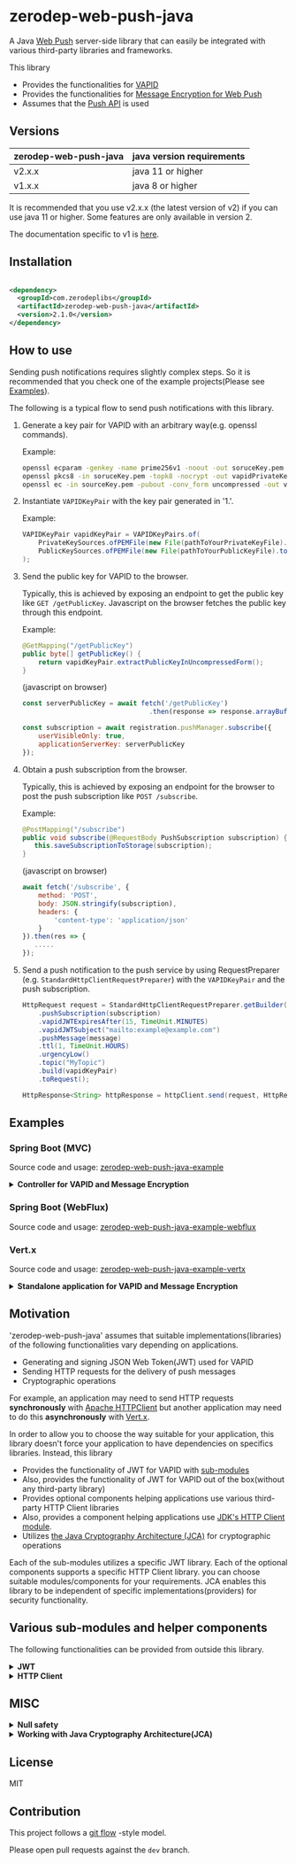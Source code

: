 # zerodep-web-push-java

A Java [Web Push](https://datatracker.ietf.org/doc/html/rfc8030) server-side library that can easily
be integrated with various third-party libraries and frameworks.

This library

- Provides the functionalities for [VAPID](https://datatracker.ietf.org/doc/html/rfc8292)
- Provides the functionalities
  for [Message Encryption for Web Push](https://datatracker.ietf.org/doc/html/rfc8291)
- Assumes that the [Push API](https://www.w3.org/TR/push-api/) is used

## Versions

| zerodep-web-push-java | java version requirements |
|-----------------------|---------------------------|
| v2.x.x                | java 11 or higher         |
| v1.x.x                | java 8 or higher          |

It is recommended that you use v2.x.x (the latest version of v2) if you can use java 11 or higher.
Some features are only available in version 2.

The documentation specific to v1 is [here](https://github.com/st-user/zerodep-web-push-java/tree/main-v1).


## Installation

``` xml

<dependency>
  <groupId>com.zerodeplibs</groupId>
  <artifactId>zerodep-web-push-java</artifactId>
  <version>2.1.0</version>
</dependency>

```

## How to use

Sending push notifications requires slightly complex steps. So it is recommended that you check one of the example projects(Please see [Examples](#examples)).

The following is a typical flow to send push notifications with this library.

1. Generate a key pair for VAPID with an arbitrary way(e.g. openssl commands).

    Example:
    ``` bash
    openssl ecparam -genkey -name prime256v1 -noout -out soruceKey.pem
    openssl pkcs8 -in soruceKey.pem -topk8 -nocrypt -out vapidPrivateKey.pem
    openssl ec -in sourceKey.pem -pubout -conv_form uncompressed -out vapidPublicKey.pem
    ```

2. Instantiate `VAPIDKeyPair` with the key pair generated in '1.'.

    Example:
    ``` java
    VAPIDKeyPair vapidKeyPair = VAPIDKeyPairs.of(
        PrivateKeySources.ofPEMFile(new File(pathToYourPrivateKeyFile).toPath()),
        PublicKeySources.ofPEMFile(new File(pathToYourPublicKeyFile).toPath()
    );
    ```

3. Send the public key for VAPID to the browser.

    Typically, this is achieved by exposing an endpoint to get the public key like `GET /getPublicKey`. Javascript on the browser fetches the public key through this endpoint.

    Example:
    ``` java
    @GetMapping("/getPublicKey")
    public byte[] getPublicKey() {
        return vapidKeyPair.extractPublicKeyInUncompressedForm();
    }
    ```
   (javascript on browser)
    ``` javascript
    const serverPublicKey = await fetch('/getPublicKey')
                                    .then(response => response.arrayBuffer());

    const subscription = await registration.pushManager.subscribe({
        userVisibleOnly: true,
        applicationServerKey: serverPublicKey
    });
    ```

4. Obtain a push subscription from the browser.

    Typically, this is achieved by exposing an endpoint for the browser to post the push subscription like `POST /subscribe`.

    Example:
    ``` java
    @PostMapping("/subscribe")
    public void subscribe(@RequestBody PushSubscription subscription) {
       this.saveSubscriptionToStorage(subscription);
    }
    ```
   (javascript on browser)
    ``` javascript
    await fetch('/subscribe', {
        method: 'POST',
        body: JSON.stringify(subscription),
        headers: {
            'content-type': 'application/json'
        }
    }).then(res => {
       .....
    });
    ```
   

5. Send a push notification to the push service by using RequestPreparer (e.g. `StandardHttpClientRequestPreparer`) with the `VAPIDKeyPair` and the push subscription.

    ``` java
    HttpRequest request = StandardHttpClientRequestPreparer.getBuilder()
        .pushSubscription(subscription)
        .vapidJWTExpiresAfter(15, TimeUnit.MINUTES)
        .vapidJWTSubject("mailto:example@example.com")
        .pushMessage(message)
        .ttl(1, TimeUnit.HOURS)
        .urgencyLow()
        .topic("MyTopic")
        .build(vapidKeyPair)
        .toRequest();
   
    HttpResponse<String> httpResponse = httpClient.send(request, HttpResponse.BodyHandlers.ofString());
    ```


## Examples

### Spring Boot (MVC)

Source code and usage: [zerodep-web-push-java-example](https://github.com/st-user/zerodep-web-push-java-example)

<details>
    <summary><b>Controller for VAPID and Message Encryption</b></summary>
    
``` java
    
@Component
public class MyComponents {

    /**
     * In this example, we read a key pair for VAPID
     * from a PEM formatted file on the file system.
     * <p>
     * You can extract key pairs from various sources:
     * '.der' file(binary content), an octet sequence stored in a database and so on.
     * For more information, please see the javadoc of PrivateKeySources and PublicKeySources.
     */
    @Bean
    public VAPIDKeyPair vaidKeyPair(
        @Value("${private.key.file.path}") String privateKeyFilePath,
        @Value("${public.key.file.path}") String publicKeyFilePath) throws IOException {

        return VAPIDKeyPairs.of(
            PrivateKeySources.ofPEMFile(new File(privateKeyFilePath).toPath()),
            PublicKeySources.ofPEMFile(new File(publicKeyFilePath).toPath())
        );
    }

}

    
@SpringBootApplication
@RestController
public class BasicExample {

    /**
     * @see MyComponents
     */
    @Autowired
    private VAPIDKeyPair vapidKeyPair;

    /**
     * # Step 1.
     * Sends the public key to user agents.
     * <p>
     * The user agents create a push subscription with this public key.
     */
    @GetMapping("/getPublicKey")
    public byte[] getPublicKey() {
        return vapidKeyPair.extractPublicKeyInUncompressedForm();
    }

    /**
     * # Step 2.
     * Obtains push subscriptions from user agents.
     * <p>
     * The application server(this application) requests the delivery of push messages with these subscriptions.
     */
    @PostMapping("/subscribe")
    public void subscribe(@RequestBody PushSubscription subscription) {
        this.saveSubscriptionToStorage(subscription);
    }

    /**
     * # Step 3.
     * Requests the delivery of push messages.
     * <p>
     * In this example, for simplicity and testability, we use an HTTP endpoint for this purpose.
     * However, in real applications, this feature doesn't have to be provided as an HTTP endpoint.
     */
    @PostMapping("/sendMessage")
    public ResponseEntity<String> sendMessage(@RequestBody MyMessage myMessage)
        throws IOException, InterruptedException {

        String message = myMessage.getMessage();

        HttpClient httpClient = HttpClient.newBuilder().build();
        for (PushSubscription subscription : getSubscriptionsFromStorage()) {

            HttpRequest request = StandardHttpClientRequestPreparer.getBuilder()
                .pushSubscription(subscription)
                .vapidJWTExpiresAfter(15, TimeUnit.MINUTES)
                .vapidJWTSubject("mailto:example@example.com")
                .pushMessage(message)
                .ttl(1, TimeUnit.HOURS)
                .urgencyLow()
                .topic("MyTopic")
                .build(vapidKeyPair)
                .toRequest();

            // In this example, we send push messages in simple text format.
            // You can also send them in JSON format as follows:
            //
            // ObjectMapper objectMapper = (Create a new one or get from the DI container.)
            // ....
            // .pushMessage(objectMapper.writeValueAsBytes(objectForJson))
            // ....

            HttpResponse<String> httpResponse =
                httpClient.send(request, HttpResponse.BodyHandlers.ofString());
            logger.info(String.format("[Http Client] status code: %d", httpResponse.statusCode()));
            // 201 Created : Success!
            // 410 Gone : The subscription is no longer valid.
            // etc...
            // for more information, see the useful link below:
            // [Response from push service - The Web Push Protocol ](https://developers.google.com/web/fundamentals/push-notifications/web-push-protocol)
        }

        return ResponseEntity.ok()
            .header(HttpHeaders.CONTENT_TYPE, MediaType.TEXT_PLAIN_VALUE)
            .body("The message has been processed.");
    }
    
    ... Omitted for simplicity.
    
}
    
```
    
</details>

### Spring Boot (WebFlux)

Source code and usage: [zerodep-web-push-java-example-webflux](https://github.com/st-user/zerodep-web-push-java-example-webflux)

### Vert.x

Source code and usage: [zerodep-web-push-java-example-vertx](https://github.com/st-user/zerodep-web-push-java-example-vertx) 

<details>
    <summary><b>Standalone application for VAPID and Message Encryption</b></summary>

``` java

public class Example {

    /**
     * In this example, we read a key pair for VAPID
     * from a PEM formatted file on the file system.
     * <p>
     * You can extract key pairs from various sources:
     * '.der' file(binary content), an octet sequence stored in a database and so on.
     * For more information, please see the javadoc of PrivateKeySources and PublicKeySources.
     */
    private static VAPIDKeyPair createVAPIDKeyPair(Vertx vertx) throws IOException {
        return VAPIDKeyPairs.of(
            PrivateKeySources.ofPEMFile(new File("./.keys/my-private_pkcs8.pem").toPath()),
            PublicKeySources.ofPEMFile(new File("./.keys/my-pub.pem").toPath()),
            new VertxVAPIDJWTGeneratorFactory(() -> vertx));
    }

    public static void main(String[] args) throws IOException {

        Vertx vertx = Vertx.vertx();
        WebClient client = WebClient.create(vertx);
        Router router = Router.router(vertx);
        router.route().handler(BodyHandler.create());

        VAPIDKeyPair vapidKeyPair = createVAPIDKeyPair(vertx);
        MockSubscriptionStorage mockStorage = new MockSubscriptionStorage();

        /*
         * # Step 1.
         * Sends the public key to user agents.
         *
         * The user agents create a push subscription with this public key.
         */
        router
            .get("/getPublicKey")
            .handler(ctx ->
                ctx.response()
                    .putHeader("Content-Type", "application/octet-stream")
                    .end(Buffer.buffer(vapidKeyPair.extractPublicKeyInUncompressedForm()))
            );

        /*
         * # Step 2.
         * Obtains push subscriptions from user agents.
         *
         * The application server(this application) requests the delivery of push messages with these subscriptions.
         */
        router
            .post("/subscribe")
            .handler(ctx -> {

                PushSubscription subscription =
                    ctx.getBodyAsJson().mapTo(PushSubscription.class);
                mockStorage.saveSubscriptionToStorage(subscription);

                ctx.response().end();
            });

        /*
         * # Step 3.
         * Requests the delivery of push messages.
         *
         * In this example, for simplicity and testability, we use an HTTP endpoint for this purpose.
         * However, in real applications, this feature doesn't have to be provided as an HTTP endpoint.
         */
        router
            .post("/sendMessage")
            .handler(ctx -> {

                String message = ctx.getBodyAsJson().getString("message");
                vertx.getOrCreateContext().put("messageToSend", new SampleMessageData(message));

                ExamplePushMessageDeliveryRequestProcessor processor =
                    new ExamplePushMessageDeliveryRequestProcessor(
                        vertx,
                        client,
                        vapidKeyPair,
                        mockStorage.getSubscriptionsFromStorage()
                    );
                processor.start();

                ctx.response()
                    .putHeader("Content-Type", "text/plain")
                    .end("Started sending notifications.");
            });

        router.route("/*").handler(StaticHandler.create());

        vertx.createHttpServer().requestHandler(router).listen(8080, res -> {
            System.out.println("Vert.x HTTP server started.");
        });
    }

    /**
     * Sends HTTP requests to push services to request the delivery of push messages.
     * <p>
     * This class utilizes:
     * <ul>
     * <li>{@link Vertx#executeBlocking(Handler, Handler)} for the JWT creation and the message encryption.</li>
     * <li>{@link WebClient} for sending HTTP request asynchronously.</li>
     * </ul>
     */
    static class ExamplePushMessageDeliveryRequestProcessor {

        private final Vertx vertx;
        private final WebClient client;
        private final VAPIDKeyPair vapidKeyPair;
        private final List<PushSubscription> targetSubscriptions;

        private final int requestIntervalMillis;
        private final int connectionTimeoutMillis;

        ExamplePushMessageDeliveryRequestProcessor(
            Vertx vertx,
            WebClient client,
            VAPIDKeyPair vapidKeyPair,
            Collection<PushSubscription> targetSubscriptions) {

            this.vertx = vertx;
            this.client = client;
            this.vapidKeyPair = vapidKeyPair;
            this.targetSubscriptions = targetSubscriptions.stream().collect(Collectors.toList());
            this.requestIntervalMillis = 100;
            this.connectionTimeoutMillis = 10_000;
        }

        void start() {
            startInternal(0);
        }

        private void startInternal(int currentIndex) {

            PushSubscription subscription = targetSubscriptions.get(currentIndex);
            SampleMessageData messageData = vertx.getOrCreateContext().get("messageToSend");

            vertx.executeBlocking(promise -> {

                // In some circumstances, the JWT creation and the message encryption
                // may be considered "blocking" operations.
                //
                // On the author's environment, the JWT creation takes about 0.7ms
                // and the message encryption takes about 1.7ms.
                //
                // reference: https://vertx.io/docs/vertx-core/java/#golden_rule

                VertxWebClientRequestPreparer requestPreparer =
                    VertxWebClientRequestPreparer.getBuilder()
                        .pushSubscription(subscription)
                        .vapidJWTExpiresAfter(15, TimeUnit.MINUTES)
                        .vapidJWTSubject("mailto:example@example.com")
                        .pushMessage(messageData.getMessage())
                        .ttl(1, TimeUnit.HOURS)
                        .urgencyNormal()
                        .topic("MyTopic")
                        .build(vapidKeyPair);

                promise.complete(requestPreparer);

            }, res -> {

                VertxWebClientRequestPreparer requestPreparer =
                    (VertxWebClientRequestPreparer) res.result();
                requestPreparer.sendBuffer(
                    client,
                    req -> req.timeout(connectionTimeoutMillis),
                    httpResponseAsyncResult -> {

                        HttpResponse<Buffer> result = httpResponseAsyncResult.result();
                        System.out.println(
                            String.format("status code: %d", result.statusCode()));
                        // 201 Created : Success!
                        // 410 Gone : The subscription is no longer valid.
                        // etc...
                        // for more information, see the useful link below:
                        // [Response from push service - The Web Push Protocol ](https://developers.google.com/web/fundamentals/push-notifications/web-push-protocol)

                    }
                );

            });

            if (currentIndex == targetSubscriptions.size() - 1) {
                return;
            }

            // In order to avoid wasting bandwidth,
            // we send HTTP requests at some intervals.
            vertx.setTimer(requestIntervalMillis, id -> startInternal(currentIndex + 1));
        }
    }
    
    ... Omitted for simplicity.
    
}

```

</details>

## Motivation

'zerodep-web-push-java' assumes that suitable implementations(libraries) of the following
functionalities vary depending on applications.

- Generating and signing JSON Web Token(JWT) used for VAPID
- Sending HTTP requests for the delivery of push messages
- Cryptographic operations

For example, an application may need to send HTTP requests **synchronously**
with [Apache HTTPClient](https://hc.apache.org/httpcomponents-client-5.1.x/) but another application
may need to do this **asynchronously** with [Vert.x](https://vertx.io/docs/vertx-web-client/java/).

In order to allow you to choose the way suitable for your application, this library doesn't force
your application to have dependencies on specifics libraries. Instead, this library

- Provides the functionality of JWT for VAPID
  with [sub-modules](https://github.com/st-user/zerodep-web-push-java-ext-jwt)
- Also, provides the functionality of JWT for VAPID out of the box(without any third-party library)
- Provides optional components helping applications use various third-party HTTP Client libraries
- Also, provides a component helping applications use [JDK's HTTP Client module](https://docs.oracle.com/en/java/javase/11/docs/api/java.net.http/java/net/http/HttpClient.html).
- Utilizes
  [the Java Cryptography Architecture (JCA)](https://docs.oracle.com/javase/8/docs/technotes/guides/security/crypto/CryptoSpec.html)
  for cryptographic operations

Each of the sub-modules utilizes a specific JWT library. Each of the optional components supports a
specific HTTP Client library. you can choose suitable modules/components for your requirements. JCA
enables this library to be independent of specific implementations(providers) for security
functionality.

## Various sub-modules and helper components

The following functionalities can be provided from outside this library.

<details>
    <summary><b>JWT</b></summary>

JWT libraries are used to generate JSON Web Token (JWT)
for [VAPID](https://datatracker.ietf.org/doc/html/rfc8292).

Sub-modules for this functionality are available
from [zerodep-web-push-java-ext-jwt](https://github.com/st-user/zerodep-web-push-java-ext-jwt).

These sub-modules are optional.

</details>

<details>
    <summary><b>HTTP Client</b></summary>

Application servers need to send HTTP requests to push services in order to request the delivery of
push messages. Helper components for this functionality are available from
the `com.zerodeplibs.webpush.httpclient` package. One of them
utilizes [JDK's HTTP Client module](https://docs.oracle.com/en/java/javase/11/docs/api/java.net.http/java/net/http/HttpClient.html)
.
The others utilize third-party HTTP Client libraries. Supported third-party libraries are listed
below.

- [OkHttp](https://square.github.io/okhttp/)

  Version 4.9.0 or higher. The latest version is recommended.

- [Apache HTTPClient](https://hc.apache.org/httpcomponents-client-5.1.x/)

  Version 5.1 or higher. The latest version is recommended.

- [Eclipse Jetty Client Libraries](https://www.eclipse.org/jetty/documentation/jetty-11/programming-guide/index.html#pg-client)

    - Jetty 9: 9.4.33.v20201020 or higher.
    - Jetty 10: 10.0.0 or higher.
    - Jetty 11: 11.0.0 or higher.

  The latest versions are recommended.

- [Vert.x Web Client](https://vertx.io/docs/vertx-web-client/java/)

    - Vert.x 3: 3.9.2 or higher.
    - Vert.x 4: 4.0.0 or higher.

  The latest versions are recommended.

- **Others**
  
  'zerodep-web-push-java' doesn't directly provide optional components for the libraries other than the above. However, 'zerodep-web-push-java' can be easily integrated with the other HTTP Client libraries and frameworks.
  For example, you can also utilize the following libraries.

  - [Spring WebFlux (WebClient)](https://docs.spring.io/spring-framework/docs/current/reference/html/web-reactive.html#webflux-client)
  - [Reactor Netty HTTP Client](https://projectreactor.io/docs/netty/release/reference/index.html#http-client)

  Please see [zerodep-web-push-java-example-webflux](https://github.com/st-user/zerodep-web-push-java-example-webflux) for more information.


</details>

## MISC

<details>
    <summary><b>Null safety</b></summary>

The public methods and constructors of this library do not accept `null`s and do not return `null`s.
They throw an `Exception` if a null reference is passed. Some methods
return `java.util.Optional.empty()` if they need to indicate that the value does not exist.

The exceptions are:

- `com.zerodeplibs.webpush.PushSubscription.java`. This is the server-side representation
  of [push subscription](https://www.w3.org/TR/push-api/#push-subscription).
- The methods of `Exception`. For example, their `getCause()` can return null.

</details>


<details>
    <summary><b>Working with Java Cryptography Architecture(JCA)</b></summary>

This library
uses [the Java Cryptography Architecture (JCA)](https://docs.oracle.com/javase/8/docs/technotes/guides/security/crypto/CryptoSpec.html)
API for cryptographic operations. The algorithms used by this library are listed below.

``` java
java.security.SecureRandom
java.security.KeyFactory.getInstance("EC") 
java.security.KeyPairGenerator.getInstance("EC") // curve: secp256r1
java.security.Signature.getInstance("SHA256withECDSA")
javax.crypto.KeyAgreement.getInstance("ECDH")
javax.crypto.Mac.getInstance("HmacSHA256") 
javax.crypto.Cipher.getInstance("AES/GCM/NoPadding")
```

By default, the providers shipped with the JDK will be used(e.g. `SunEC` and `SunJCE`).

Of course, any provider that supports these algorithms is available(
e.g. [Bouncy Castle](https://bouncycastle.org/)). This is because 'zerodep-web-push-java' has no
dependencies on any specific provider.

</details>

## License

MIT

## Contribution

This project follows a [git flow](https://nvie.com/posts/a-successful-git-branching-model/) -style
model.

Please open pull requests against the `dev` branch.
